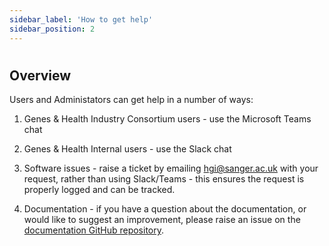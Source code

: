 ```yaml
---
sidebar_label: 'How to get help'
sidebar_position: 2
---
```


# 

## **Overview**

Users and Administators can get help in a number of ways:

1. Genes & Health Industry Consortium users - use the Microsoft Teams chat

2. Genes & Health Internal users - use the Slack chat

3. Software issues - raise a ticket by emailing [hgi@sanger.ac.uk](mailto:hgi@sanger.ac.uk) with your request, rather than using Slack/Teams - this ensures the request is properly logged and can be tracked.

4. Documentation - if you have a question about the documentation, or would like to suggest an improvement, please raise an issue on the [documentation GitHub repository](https://github.com/genes-and-health/documentation/issues). 
